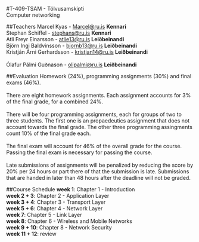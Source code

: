#T-409-TSAM - Tölvusamskipti 	 
Computer networking
  	
##Teachers
Marcel Kyas - Marcel@ru.is	                    **Kennari**<br />
Stephan Schiffel - stephans@ru.is	            **Kennari**	<br />
Atli Freyr Einarsson - atlie13@ru.is	        **Leiðbeinandi**<br />
Björn Ingi Baldvinsson - bjornb13@ru.is	        **Leiðbeinandi**<br />
Kristján Árni Gerhardsson - kristjan14@ru.is	**Leiðbeinandi**<br />	
Ólafur Pálmi Guðnason - olipalmi@ru.is	        **Leiðbeinandi**<br />

##Evaluation
Homework (24%), programming assignments (30%) and final exams (46%).
<br /><br />
There are eight homework assignments. Each assignment accounts for 3% of the final grade, for a combined 24%.
<br /><br />
There will be four programming assignments, each for groups of two to three students. The first one is an propaedeutics assignment that does not account towards the final grade. The other three programming assingments count 10% of the final grade each.
<br /><br />
The final exam will account for 46% of the overall grade for the course. Passing the final exam is necessary for passing the course.
<br /><br />
Late submissions of assignments will be penalized by reducing the score by 20% per 24 hours or part there of that the submission is late. Submissions that are handed in later than 48 hours after the deadline will not be graded.

##Course Schedule
**week 1**: Chapter 1 - Introduction<br />
**week 2 + 3**: Chapter 2 - Application Layer<br />
**week 3 + 4**: Chapter 3 - Transport Layer<br />
**week 5 + 6**: Chapter 4 - Network Layer<br />
**week 7**: Chapter 5 - Link Layer<br />
**week 8**: Chapter 6 - Wireless and Mobile Networks<br />
**week 9 + 10**: Chapter 8 - Network Security<br />
**week 11 + 12**: review<br />
